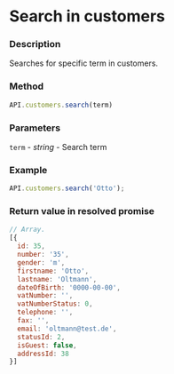 # Search in customers

### Description

Searches for specific term in customers.

### Method

```js
API.customers.search(term)
```

### Parameters

`term` - *string* - Search term

### Example

```js
API.customers.search('Otto');
```

### Return value in resolved promise

```js
// Array.
[{
  id: 35,
  number: '35',
  gender: 'm',
  firstname: 'Otto',
  lastname: 'Oltmann',
  dateOfBirth: '0000-00-00',
  vatNumber: '',
  vatNumberStatus: 0,
  telephone: '',
  fax: '',
  email: 'oltmann@test.de',
  statusId: 2,
  isGuest: false,
  addressId: 38
}]
```
